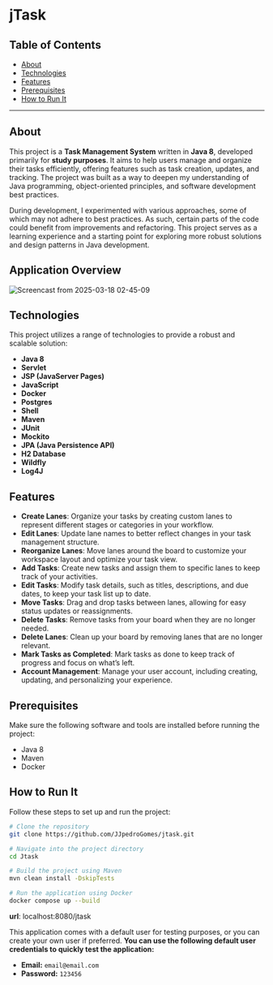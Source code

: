 # jTask

## Table of Contents
- [About](#about)
- [Technologies](#technologies)
- [Features](#features)
- [Prerequisites](#prerequisites)
- [How to Run It](#how-to-run-it)

---

## About
This project is a **Task Management System** written in **Java 8**, developed primarily for **study purposes**. It aims to help users manage and organize their tasks efficiently, offering features such as task creation, updates, and tracking. The project was built as a way to deepen my understanding of Java programming, object-oriented principles, and software development best practices.

During development, I experimented with various approaches, some of which may not adhere to best practices. As such, certain parts of the code could benefit from improvements and refactoring. This project serves as a learning experience and a starting point for exploring more robust solutions and design patterns in Java development.

## Application Overview

![Screencast from 2025-03-18 02-45-09](https://github.com/user-attachments/assets/0965fc76-a9e0-4819-855e-ae3ee6622901)

## Technologies
This project utilizes a range of technologies to provide a robust and scalable solution:

- **Java 8**
- **Servlet**
- **JSP (JavaServer Pages)**
- **JavaScript**
- **Docker**
- **Postgres**
- **Shell**
- **Maven**
- **JUnit**
- **Mockito**
- **JPA (Java Persistence API)**
- **H2 Database**
- **Wildfly**
- **Log4J**

## Features
- **Create Lanes**: Organize your tasks by creating custom lanes to represent different stages or categories in your workflow.
- **Edit Lanes**: Update lane names to better reflect changes in your task management structure.
- **Reorganize Lanes**: Move lanes around the board to customize your workspace layout and optimize your task view.
- **Add Tasks**: Create new tasks and assign them to specific lanes to keep track of your activities.
- **Edit Tasks**: Modify task details, such as titles, descriptions, and due dates, to keep your task list up to date.
- **Move Tasks**: Drag and drop tasks between lanes, allowing for easy status updates or reassignments.
- **Delete Tasks**: Remove tasks from your board when they are no longer needed.
- **Delete Lanes**: Clean up your board by removing lanes that are no longer relevant.
- **Mark Tasks as Completed**: Mark tasks as done to keep track of progress and focus on what’s left.
- **Account Management**: Manage your user account, including creating, updating, and personalizing your experience.

## Prerequisites
Make sure the following software and tools are installed before running the project:
- Java 8
- Maven
- Docker

## How to Run It
Follow these steps to set up and run the project:

```bash
# Clone the repository
git clone https://github.com/JJpedroGomes/jtask.git

# Navigate into the project directory
cd Jtask

# Build the project using Maven
mvn clean install -DskipTests

# Run the application using Docker
docker compose up --build
```
**url**: localhost:8080/jtask

This application comes with a default user for testing purposes, or you can create your own user if preferred.
**You can use the following default user credentials to quickly test the application:**

- **Email:** `email@email.com`
- **Password:** `123456`
